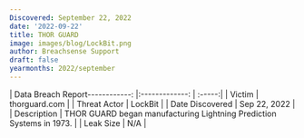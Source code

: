 ```yaml
---
Discovered: September 22, 2022
date: '2022-09-22'
title: THOR GUARD
image: images/blog/LockBit.png
author: Breachsense Support
draft: false
yearmonths: 2022/september
---
```


| Data Breach Report------------:     |:-------------:    | :-----:|
| Victim      | thorguard.com      | 
| Threat Actor      | LockBit      | 
| Date Discovered      | Sep 22, 2022      | 
| Description      | THOR GUARD began manufacturing Lightning Prediction Systems in 1973.      | 
| Leak Size      | N/A      | 

